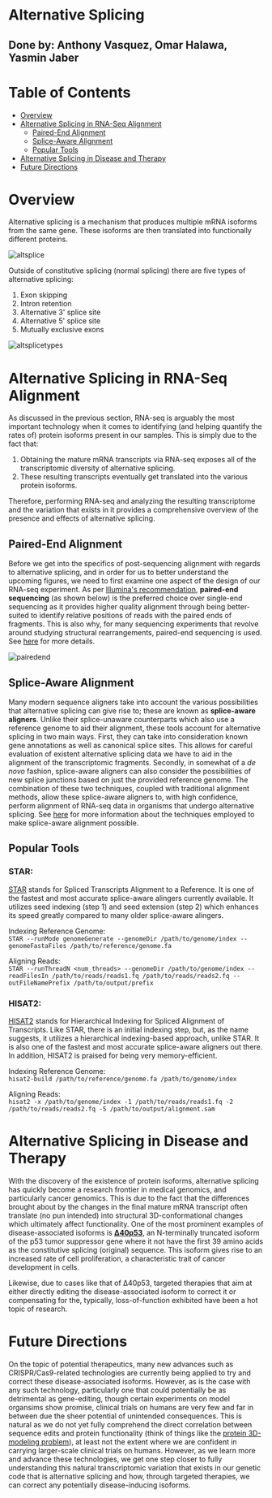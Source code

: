 # Alternative Splicing

## Done by: Anthony Vasquez, Omar Halawa, Yasmin Jaber

# Table of Contents 
- [Overview](https://github.com/pavasquez1/BENG183_2023Fall_Applied-Genomic-Technologies/blob/omar-part/Final_Paper/Group_19_Alternative_Splicing/Group_19_Alternative_Splicing.md#overview)
- [Alternative Splicing in RNA-Seq Alignment](https://github.com/pavasquez1/BENG183_2023Fall_Applied-Genomic-Technologies/blob/omar-part/Final_Paper/Group_19_Alternative_Splicing/Group_19_Alternative_Splicing.md#Alternative-Splicing-in-RNA-Seq-Alignment)
  - [Paired-End Alignment](https://github.com/kaiakamatsu/BENG183-Classification/blob/main/Classification.md#Paired-End-Alignment)
  - [Splice-Aware Alignment](https://github.com/kaiakamatsu/BENG183-Classification/blob/main/Classification.md#Splice-Aware-Alignment)
  - [Popular Tools](https://github.com/kaiakamatsu/BENG183-Classification/blob/main/Classification.md#Popular-Tools)
- [Alternative Splicing in Disease and Therapy](https://github.com/pavasquez1/BENG183_2023Fall_Applied-Genomic-Technologies/blob/omar-part/Final_Paper/Group_19_Alternative_Splicing/Group_19_Alternative_Splicing.md#Alternative-Splicing-in-Disease-and-Therapy)
- [Future Directions](https://github.com/pavasquez1/BENG183_2023Fall_Applied-Genomic-Technologies/blob/omar-part/Final_Paper/Group_19_Alternative_Splicing/Group_19_Alternative_Splicing.md#Future-Directions)

# Overview

Alternative splicing is a mechanism that produces multiple mRNA isoforms from the same gene. These isoforms are then translated into functionally different proteins. 

![altsplice](https://upload.wikimedia.org/wikipedia/commons/0/0a/DNA_alternative_splicing.gif)

Outside of constitutive splicing (normal splicing) there are five types of alternative splicing: 
1. Exon skipping
2. Intron retention
3. Alternative 3' splice site
4. Alternative 5' splice site
5. Mutually exclusive exons

![altsplicetypes](https://www.mdpi.com/ijms/ijms-22-04468/article_deploy/html/images/ijms-22-04468-g001.png)


# Alternative Splicing in RNA-Seq Alignment
As discussed in the previous section, RNA-seq is arguably the most important technology when it comes to identifying (and helping quantify the rates of) protein isoforms present in our samples. This is simply due to the fact that:
<ol>
  <li>Obtaining the mature mRNA transcripts via RNA-seq exposes all of the transcriptomic diversity of alternative splicing.</li>
  <li>These resulting transcripts eventually get translated into the various protein isoforms.</li>
</ol>
Therefore, performing RNA-seq and analyzing the resulting transcriptome and the variation that exists in it provides a comprehensive overview of the presence and effects of alternative splicing.


## Paired-End Alignment
Before we get into the specifics of post-sequencing alignment with regards to alternative splicing, and in order for us to better understand the upcoming figures, we need to first examine one aspect of the design of our RNA-seq experiment. As per [Illumina's recommendation](https://www.illumina.com/science/technology/next-generation-sequencing/plan-experiments/paired-end-vs-single-read.html), **paired-end sequencing** (as shown below) is the preferred choice over single-end sequencing as it provides higher quality alignment through being better-suited to identify relative positions of reads with the paired ends of fragments. This is also why, for many sequencing experiments that revolve around studying structural rearrangements, paired-end sequencing is used. See [here](https://systemsbiology.columbia.edu/genome-sequencing-defining-your-experiment) for more details.

![pairedend](https://www.ebi.ac.uk/training/online/courses/functional-genomics-ii-common-technologies-and-data-analysis-methods/wp-content/uploads/sites/70/2020/05/Figure17.png)

## Splice-Aware Alignment
Many modern sequence aligners take into account the various possibilities that alternative splicing can give rise to; these are known as **splice-aware aligners**. Unlike their splice-unaware counterparts which also use a reference genome to aid their alignment, these tools account for alternative splicing in two main ways. First, they can take into consideration known gene annotations as well as canonical splice sites. This allows for careful evaluation of existent alternative splicing data we have to aid in the alignment of the transcriptomic fragments. Secondly, in somewhat of a _de novo_ fashion, splice-aware aligners can also consider the possibilities of new splice junctions based on just the provided reference genome. The combination of these two techniques, coupled with traditional alignment methods, allow these splice-aware aligners to, with high confidence, perform alignment of RNA-seq data in organisms that undergo alternative splicing. See [here](https://www.ncbi.nlm.nih.gov/pmc/articles/PMC6192213/) for more information about the techniques employed to make splice-aware alignment possible.

## Popular Tools
### STAR:
[STAR](https://github.com/alexdobin/STAR) stands for Spliced Transcripts Alignment to a Reference. It is one of the fastest and most accurate splice-aware alingers currently available. It utilizes seed indexing (step 1) and seed extension (step 2) which enhances its speed greatly compared to many older splice-aware alingers.

Indexing Reference Genome:   
```STAR --runMode genomeGenerate --genomeDir /path/to/genome/index --genomeFastaFiles /path/to/reference/genome.fa```

Aligning Reads:   
```STAR --runThreadN <num_threads> --genomeDir /path/to/genome/index --readFilesIn /path/to/reads/reads1.fq /path/to/reads/reads2.fq --outFileNamePrefix /path/to/output/prefix```

### HISAT2:
[HISAT2](https://daehwankimlab.github.io/hisat2/) stands for Hierarchical Indexing for Spliced Alignment of Transcripts. Like STAR, there is an initial indexing step, but, as the name suggests, it utilizes a hierarchical indexing-based approach, unlike STAR. It is also one of the fastest and most accurate splice-aware aligners out there. In addition, HISAT2 is praised for being very memory-efficient.

Indexing Reference Genome:   
```hisat2-build /path/to/reference/genome.fa /path/to/genome/index```

Aligning Reads:   
```hisat2 -x /path/to/genome/index -1 /path/to/reads/reads1.fq -2 /path/to/reads/reads2.fq -S /path/to/output/alignment.sam```

# Alternative Splicing in Disease and Therapy
With the discovery of the existence of protein isoforms, alternative splicing has quickly become a research frontier in medical genomics, and particularly cancer genomics. This is due to the fact that the differences brought about by the changes in the final mature mRNA transcript often translate (no pun intended) into structural 3D-conformational changes which ultimately affect functionality. One of the most prominent examples of disease-associated isoforms is **[Δ40p53](https://www.ncbi.nlm.nih.gov/pmc/articles/PMC7352174/)**, an N-terminally truncated isoform of the p53 tumor suppressor gene where it not have the first 39 amino acids as the constitutive splicing (original) sequence. This isoform gives rise to an increased rate of cell proliferation, a characteristic trait of cancer development in cells. 

Likewise, due to cases like that of Δ40p53, targeted therapies that aim at either directly editing the disease-associated isoform to correct it or compensating for the, typically, loss-of-function exhibited have been a hot topic of research. 

# Future Directions
On the topic of potential therapeutics, many new advances such as CRISPR/Cas9-related technologies are currently being applied to try and correct these disease-associated isoforms. However, as is the case with any such technology, particularly one that could potentially be as detrimental as gene-editing, though certain experiments on model organsims show promise, clinical trials on humans are very few and far in between due the sheer potential of unintended consequences. This is natural as we do not yet fully comprehend the direct correlation between sequence edits and protein functionality (think of things like the [protein 3D-modeling problem](https://frazer.uq.edu.au/files/2176/3d-modeling-handout-converted.pdf)), at least not the extent where we are confident in carrying larger-scale clinical trials on humans. However, as we learn more and advance these technologies, we get one step closer to fully understanding this natural transcriptomic variation that exists in our genetic code that is alternative splicing and how, through targeted therapies, we can correct any potentially disease-inducing isoforms.
